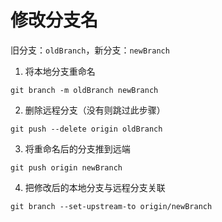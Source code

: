 # 修改分支名

旧分支：`oldBranch`，新分支：`newBranch`

1. 将本地分支重命名
  ```git
  git branch -m oldBranch newBranch
  ```
2. 删除远程分支（没有则跳过此步骤）
  ```git
  git push --delete origin oldBranch
  ```
3. 将重命名后的分支推到远端
  ```git
  git push origin newBranch
  ```
4. 把修改后的本地分支与远程分支关联
  ```git
  git branch --set-upstream-to origin/newBranch
  ```
